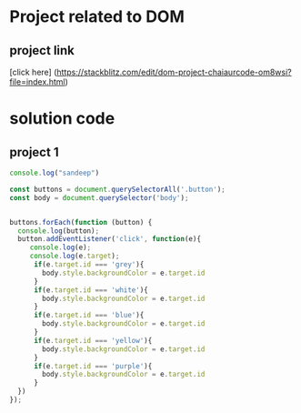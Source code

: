 # Project related to DOM

## project link
 [click here] (https://stackblitz.com/edit/dom-project-chaiaurcode-om8wsi?file=index.html)

# solution code

## project 1

```javascript
console.log("sandeep")

const buttons = document.querySelectorAll('.button');
const body = document.querySelector('body');


buttons.forEach(function (button) {
  console.log(button);
  button.addEventListener('click', function(e){
     console.log(e);
     console.log(e.target);
      if(e.target.id === 'grey'){
        body.style.backgroundColor = e.target.id
      }
      if(e.target.id === 'white'){
        body.style.backgroundColor = e.target.id
      } 
      if(e.target.id === 'blue'){
        body.style.backgroundColor = e.target.id
      }
      if(e.target.id === 'yellow'){
        body.style.backgroundColor = e.target.id
      }
      if(e.target.id === 'purple'){
        body.style.backgroundColor = e.target.id
      }
  })
});



`````